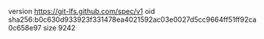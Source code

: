version https://git-lfs.github.com/spec/v1
oid sha256:b0c630d933923f331478ea4021592ac03e0027d5cc9664ff51ff92ca0c658e97
size 9242
